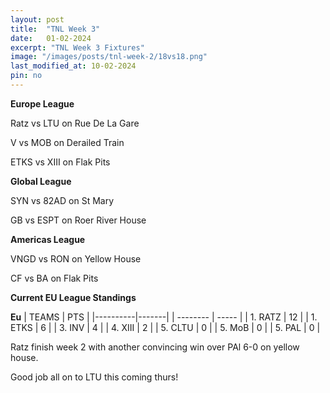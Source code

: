 ```yaml
---
layout: post
title:  "TNL Week 3"
date:   01-02-2024
excerpt: "TNL Week 3 Fixtures"
image: "/images/posts/tnl-week-2/18vs18.png"
last_modified_at: 10-02-2024
pin: no
---
```


**Europe League**

Ratz vs LTU on Rue De La Gare

V vs MOB on Derailed Train

ETKS vs XIII on Flak Pits

**Global League**

SYN vs 82AD on St Mary

GB vs ESPT on Roer River House

**Americas League**

VNGD vs RON on Yellow House

CF vs BA on Flak Pits

**Current EU League Standings**

**Eu**
| TEAMS    | PTS   |
|----------|-------|
| -------- | ----- |
| 1. RATZ  | 12    |
| 1. ETKS  | 6     |
| 3. INV   | 4     |
| 4. XIII  | 2     |
| 5. CLTU  | 0     |
| 5. MoB   | 0     |
| 5. PAL   | 0     |

Ratz finish week 2 with another convincing win over PAl 6-0 on yellow house. 

Good job all on to LTU this coming thurs!
